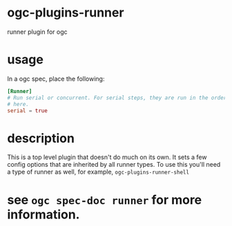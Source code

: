 # ogc-plugins-runner

runner plugin for ogc

# usage

In a ogc spec, place the following:

```toml
[Runner]
# Run serial or concurrent. For serial steps, they are run in the order defined
# here.
serial = true
```

# description

This is a top level plugin that doesn't do much on its own. It sets a few config
options that are inherited by all runner types. To use this you'll need a type
of runner as well, for example, `ogc-plugins-runner-shell`

# see `ogc spec-doc runner` for more information.
